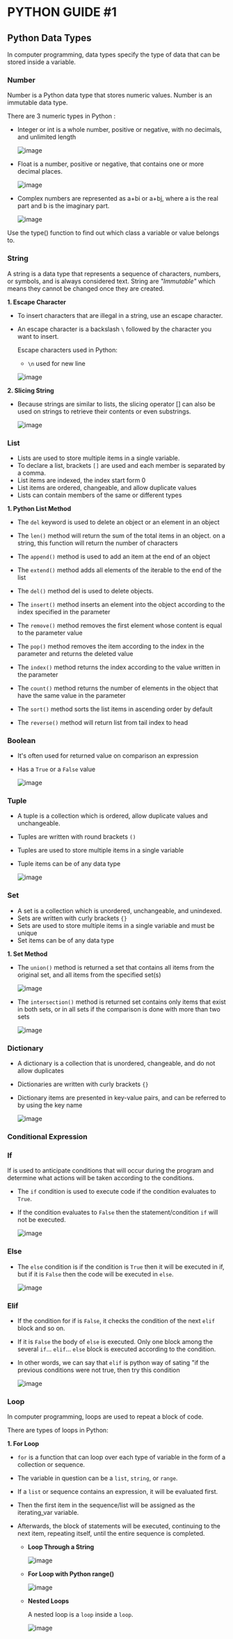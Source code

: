 # PYTHON GUIDE #1
## Python Data Types
In computer programming, data types specify the type of data that can be stored inside a variable.

### Number
Number is a Python data type that stores numeric values. Number is an immutable data type. 

There are 3 numeric types in Python :
* Integer or int is a whole number, positive or negative, with no decimals, and unlimited length

  ![image](https://github.com/NinysRevalyna/data_types_python/assets/72516143/38598090-b3d8-4a38-b1b7-d6189f2bfc0a)

* Float is a number, positive or negative, that contains one or more decimal places.

  ![image](https://github.com/NinysRevalyna/data_types_python/assets/72516143/34607989-5900-49b2-a9b2-46fddc897404)

* Complex numbers are represented as a+bi or a+bj, where a is the real part and b is the imaginary part.

  ![image](https://github.com/NinysRevalyna/data_types_python/assets/72516143/7335b0ec-75d7-40c4-9f64-c2803fc8089b)


Use the type() function to find out which class a variable or value belongs to.

### String
A string is a data type that represents a sequence of characters, numbers, or symbols, and is always considered text. String are _"Immutable"_ which means they cannot be changed once they are created.

__1. Escape Character__
* To insert characters that are illegal in a string, use an escape character.
* An escape character is a backslash `\` followed by the character you want to insert.

  Escape characters used in Python:
  * `\n` used for new line

  ![image](https://github.com/NinysRevalyna/data_types_python/assets/72516143/291c2ddc-53ff-4a57-b086-5e5bc953b57f)

__2. Slicing String__
  * Because strings are similar to lists, the slicing operator [] can also be used on strings to retrieve their contents or even substrings.

    ![image](https://github.com/NinysRevalyna/data_types_python/assets/72516143/7884781e-762d-4a35-92f0-e4167fd9b780)

### List
* Lists are used to store multiple items in a single variable.
* To declare a list, brackets `[]` are used and each member is separated by a comma.
* List items are indexed, the index start form 0
* List items are ordered, changeable, and allow duplicate values
* Lists can contain members of the same or different types

__1. Python List Method__
* The `del` keyword is used to delete an object or an element in an object

  
* The `len()` method will return the sum of the total items in an object. on a string, this function will return the number of characters
* The `append()` method is used to add an item at the end of an object
* The `extend()` method adds all elements of the iterable to the end of the list
* The `del()` method del is used to delete objects.
* The `insert()` method inserts an element into the object according to the index specified in the parameter
* The `remove()` method removes the first element whose content is equal to the parameter value
* The `pop()` method removes the item according to the index in the parameter and returns the deleted value
* The `index()` method returns the index according to the value written in the parameter
* The `count()` method returns the number of elements in the object that have the same value in the parameter
* The `sort()` method sorts the list items in ascending order by default
* The `reverse()` method will return list from tail index to head

### Boolean
* It's often used for returned value on comparison an expression
* Has a `True` or a `False` value

  ![image](https://github.com/NinysRevalyna/data_types_python/assets/72516143/b64900f0-c75b-445c-9d7a-df9dae3dde8c)


### Tuple
* A tuple is a collection which is ordered, allow duplicate values and unchangeable.
* Tuples are written with round brackets `()`
* Tuples are used to store multiple items in a single variable
* Tuple items can be of any data type

  ![image](https://github.com/NinysRevalyna/data_types_python/assets/72516143/5b69772c-be52-49d4-a9a3-2179998170f8)


### Set
* A set is a collection which is unordered, unchangeable, and unindexed.
* Sets are written with curly brackets `{}`
* Sets are used to store multiple items in a single variable and must be unique
* Set items can be of any data type

__1. Set Method__
* The `union()` method is returned a set that contains all items from the original set, and all items from the specified set(s)

  ![image](https://github.com/NinysRevalyna/data_types_python/assets/72516143/befae301-33e8-4961-bee1-54879bb0855b)


* The `intersection()` method is returned set contains only items that exist in both sets, or in all sets if the comparison is done with more than two sets

  ![image](https://github.com/NinysRevalyna/data_types_python/assets/72516143/46883e18-38dd-4035-b2dd-26770f840af1)


### Dictionary
* A dictionary is a collection that is unordered, changeable, and do not allow duplicates
* Dictionaries are written with curly brackets `{}`
* Dictionary items are presented in key-value pairs, and can be referred to by using the key name

  ![image](https://github.com/NinysRevalyna/data_types_python/assets/72516143/5914db81-3f56-483a-939b-28625fbf6420)

### Conditional Expression
  ### If
  If is used to anticipate conditions that will occur during the program and determine what actions will be taken according to the conditions.
  * The `if` condition is used to execute code if the condition evaluates to `True`.
  * If the condition evaluates to `False` then the statement/condition `if` will not be executed.
   
    ![image](https://github.com/NinysRevalyna/data_types_python/assets/72516143/9f884547-c8b8-43f5-a42c-38dae31abf8c)

  ### Else
  * The `else` condition is if the condition is `True` then it will be executed in if, but if it is `False` then the code will be executed in `else`.

    ![image](https://github.com/NinysRevalyna/data_types_python/assets/72516143/37dd287f-51b8-4f95-a79a-a7e2925b8efd)

  ### Elif
  * If the condition for if is `False`, it checks the condition of the next `elif` block and so on.
  * If it is `False` the body of `else` is executed. Only one block among the several `if`... `elif`... `else` block is executed according to the condition.
  * In other words, we can say that `elif` is python way of sating "if the previous conditions were not true, then try this condition

    ![image](https://github.com/NinysRevalyna/data_types_python/assets/72516143/668f657a-21e7-4c35-8977-955586ee0298)

### Loop
In computer programming, loops are used to repeat a block of code.

There are types of loops in Python:

__1. For Loop__
  * `for` is a function that can loop over each type of variable in the form of a collection or sequence.
  * The variable in question can be a `list`, `string`, or `range`.
  * If a `list` or sequence contains an expression, it will be evaluated first.
  * Then the first item in the sequence/list will be assigned as the iterating_var variable.
  * Afterwards, the block of statements will be executed, continuing to the next item, repeating itself, until the entire sequence is completed.
    
    * __Loop Through a String__

      ![image](https://github.com/NinysRevalyna/data_types_python/assets/72516143/bbe53797-f5fa-4de0-a5fd-11a3bbb93d64)

    * __For Loop with Python range()__

      ![image](https://github.com/NinysRevalyna/data_types_python/assets/72516143/a14d2656-d926-4c70-a2c2-c56addce32af)

    * __Nested Loops__
   
      A nested loop is a `loop` inside a `loop`.

      ![image](https://github.com/NinysRevalyna/data_types_python/assets/72516143/e599e27d-76fb-4b2f-98f3-cde3797917bf)

















